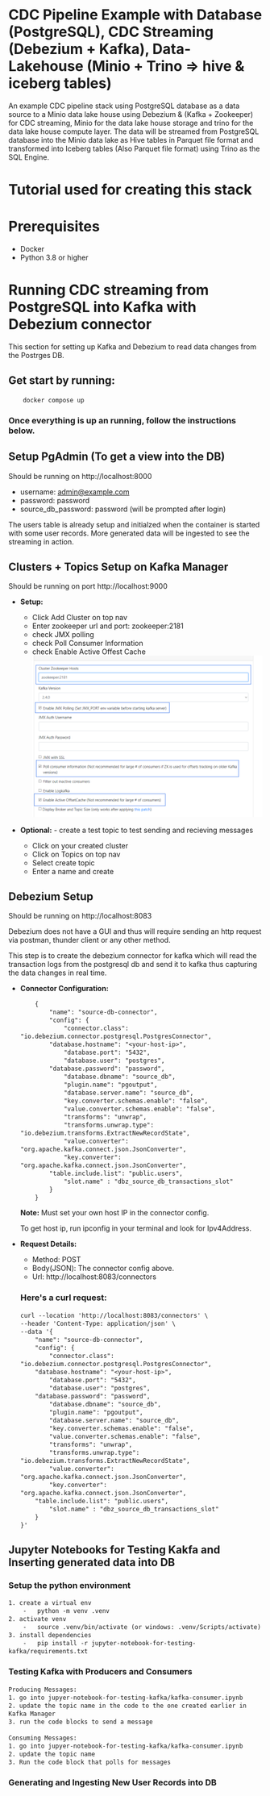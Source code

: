 # CDC Pipeline Example with Database (PostgreSQL), CDC Streaming (Debezium + Kafka), Data-Lakehouse (Minio + Trino => hive & iceberg tables)  

An example CDC pipeline stack using PostgreSQL database as a data source to a Minio data lake house using Debezium & (Kafka + Zookeeper)  for CDC streaming, Minio for the data lake house storage and trino for the data lake house compute layer. The data will be streamed from PostgreSQL database into the Minio data lake as Hive tables in Parquet file format and  transformed into Iceberg tables (Also Parquet file format) using Trino as the SQL Engine.

# Tutorial used for creating this stack


# Prerequisites
-   Docker
-   Python 3.8 or higher

# Running CDC streaming from PostgreSQL into Kafka with Debezium connector
This section for setting up Kafka and Debezium to read data changes from the Postrges DB.

## Get start by running:
```
    docker compose up
```

### Once everything is up an running, follow the instructions below.

## Setup PgAdmin (To get a view into the DB)
Should be running on http://localhost:8000
-   username: admin@example.com
-   password: password
-   source_db_password: password (will be prompted after login)

The users table is already setup and initialzed when the container is started with some user records. More generated data will be ingested to see the streaming in action.

## Clusters + Topics Setup on Kafka Manager
Should be running on port http://localhost:9000

-   **Setup:**
    -   Click Add Cluster on top nav
    -   Enter zookeeper url and port: zookeeper:2181
    -   check JMX polling
    -   check Poll Consumer Information
    -   check Enable Active Offest Cache
    ![alt text](images/cluster-config.png)

-   **Optional:** - create a test topic to test sending and recieving messages
    -   Click on your created cluster
    -   Click on Topics on top nav
    -   Select create topic
    -   Enter a name and create

## Debezium Setup
Should be running on http://localhost:8083

Debezium does not have a GUI and thus will require sending an http request via postman, thunder client or any other method.

This step is to create the debezium connector for kafka which will read the transaction logs from the postgresql db and send it to kafka thus capturing the data changes in real time. 

-   **Connector Configuration:**   
    ```
        {
            "name": "source-db-connector",
            "config": {
                "connector.class": "io.debezium.connector.postgresql.PostgresConnector",
            "database.hostname": "<your-host-ip>",
                "database.port": "5432",
                "database.user": "postgres",
            "database.password": "password",
                "database.dbname": "source_db",
                "plugin.name": "pgoutput",
                "database.server.name": "source_db",
                "key.converter.schemas.enable": "false",
                "value.converter.schemas.enable": "false",
                "transforms": "unwrap",
                "transforms.unwrap.type": "io.debezium.transforms.ExtractNewRecordState",
                "value.converter": "org.apache.kafka.connect.json.JsonConverter",
                "key.converter": "org.apache.kafka.connect.json.JsonConverter",
            "table.include.list": "public.users",
                "slot.name" : "dbz_source_db_transactions_slot"
            }
        }
    ```

    **Note:** Must set your own host IP in the connector config.
    
    To get host ip, run ipconfig in your terminal and look for Ipv4Address.

-   **Request Details:**
    -   Method: POST
    -   Body(JSON): The connector config above.
    -   Url: http://localhost:8083/connectors

    ### Here's a curl request:
        curl --location 'http://localhost:8083/connectors' \
        --header 'Content-Type: application/json' \
        --data '{
            "name": "source-db-connector",
            "config": {
                "connector.class": "io.debezium.connector.postgresql.PostgresConnector",
            "database.hostname": "<your-host-ip>",
                "database.port": "5432",
                "database.user": "postgres",
            "database.password": "password",
                "database.dbname": "source_db",
                "plugin.name": "pgoutput",
                "database.server.name": "source_db",
                "key.converter.schemas.enable": "false",
                "value.converter.schemas.enable": "false",
                "transforms": "unwrap",
                "transforms.unwrap.type": "io.debezium.transforms.ExtractNewRecordState",
                "value.converter": "org.apache.kafka.connect.json.JsonConverter",
                "key.converter": "org.apache.kafka.connect.json.JsonConverter",
            "table.include.list": "public.users",
                "slot.name" : "dbz_source_db_transactions_slot"
            }
        }'

## Jupyter Notebooks for Testing Kakfa and Inserting generated data into DB

### Setup the python environment
    1. create a virtual env
        -   python -m venv .venv
    2. activate venv
        -   source .venv/bin/activate (or windows: .venv/Scripts/activate)
    3. install dependencies
        -   pip install -r jupyter-notebook-for-testing-kafka/requirements.txt

### Testing Kafka with Producers and Consumers
    Producing Messages:
    1. go into jupyer-notebook-for-testing-kafka/kafka-consumer.ipynb
    2. update the topic name in the code to the one created earlier in Kafka Manager
    3. run the code blocks to send a message

    Consuming Messages:
    1. go into jupyer-notebook-for-testing-kafka/kafka-consumer.ipynb
    2. update the topic name
    3. Run the code block that polls for messages

### Generating and Ingesting New User Records into DB



